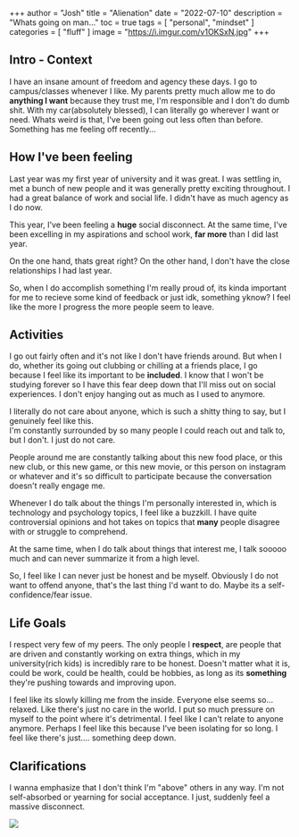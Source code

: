 +++
author = "Josh"
title = "Alienation"
date = "2022-07-10"
description = "Whats going on man..."
toc = true
tags = [
    "personal",
    "mindset"
]
categories = [
    "fluff"
]
image = "https://i.imgur.com/v1OKSxN.jpg"
+++
<!--more-->

## Intro - Context
I have an insane amount of freedom and agency these days. 
I go to campus/classes whenever I like. 
My parents pretty much allow me to do **anything I want** because they trust me, I'm responsible and I don't do dumb shit.
With my car(absolutely blessed), I can literally go wherever I want or need. Whats weird is that, I've been going out less often than before.
Something has me feeling off recently...
## How I've been feeling
Last year was my first year of university and it was great. I was settling in, met a bunch of new people and it was generally pretty exciting throughout. I had a great balance of work and social life. I didn't have as much agency as I do now. 

This year, I've been feeling a **huge** social disconnect.
At the same time, I've been excelling in my aspirations and school work, **far more** than I did last year.

On the one hand, thats great right? On the other hand, I don't have the close relationships I had last year.

So, when I do accomplish something I'm really proud of, its kinda important for me to recieve some kind of feedback or just idk, something yknow? I feel like the more I progress the more people seem to leave. 

## Activities
I go out fairly often and it's not like I don't have friends around. But when I do, whether its going out clubbing or chilling at a friends place, I go because I feel like its important to be **included**. 
I know that I won't be studying forever so I have this fear deep down that I'll miss out on social experiences.
I don't enjoy hanging out as much as I used to anymore. 

I literally do not care about anyone, which is such a shitty thing to say, but I genuinely feel like this.  
I'm constantly surrounded by so many people I could reach out and talk to, but I don't. I just do not care.

People around me are constantly talking about this new food place, or this new club, or this new game, or this new movie, or this person on instagram or whatever and it's so difficult to participate because the conversation doesn't really engage me.

Whenever I do talk about the things I'm personally interested in, which is technology and psychology topics, I feel like a buzzkill. I have quite controversial opinions and hot takes on topics that **many** people disagree with or struggle to comprehend. 

At the same time, when I do talk about things that interest me, I talk sooooo much and can never summarize it from a high level.

So, I feel like I can never just be honest and be myself. Obviously I do not want to offend anyone, that's the last thing I'd want to do. Maybe its a self-confidence/fear issue. 

## Life Goals
I respect very few of my peers. The only people I **respect**, are people that are driven and constantly working on extra things, which in my university(rich kids) is incredibly rare to be honest. Doesn't matter what it is, could be work, could be health, could be hobbies, as long as its **something** they're pushing towards and improving upon. 

I feel like its slowly killing me from the inside. Everyone else seems so... relaxed. Like there's just no care in the world. I put so much pressure on myself to the point where it's detrimental. I feel like I can't relate to anyone anymore. Perhaps I feel like this because I've been isolating for so long. I feel like there's just.... something deep down.

## Clarifications
I wanna emphasize that I don't think I'm "above" others in any way. I'm not self-absorbed or yearning for social acceptance. I just, suddenly feel a massive disconnect.

![](https://i.imgur.com/MjXPTqy.jpg)


